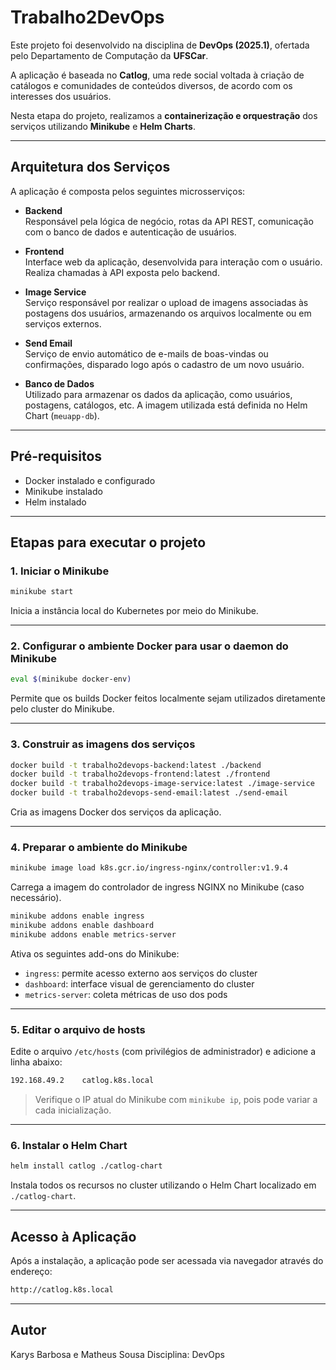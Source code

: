 # Trabalho2DevOps


Este projeto foi desenvolvido na disciplina de **DevOps (2025.1)**, ofertada pelo Departamento de Computação da **UFSCar**.

A aplicação é baseada no **Catlog**, uma rede social voltada à criação de catálogos e comunidades de conteúdos diversos, de acordo com os interesses dos usuários.

Nesta etapa do projeto, realizamos a **containerização e orquestração** dos serviços utilizando **Minikube** e **Helm Charts**.

---

## Arquitetura dos Serviços

A aplicação é composta pelos seguintes microsserviços:

- **Backend**  
  Responsável pela lógica de negócio, rotas da API REST, comunicação com o banco de dados e autenticação de usuários.

- **Frontend**  
  Interface web da aplicação, desenvolvida para interação com o usuário. Realiza chamadas à API exposta pelo backend.

- **Image Service**  
  Serviço responsável por realizar o upload de imagens associadas às postagens dos usuários, armazenando os arquivos localmente ou em serviços externos.

- **Send Email**  
  Serviço de envio automático de e-mails de boas-vindas ou confirmações, disparado logo após o cadastro de um novo usuário.

- **Banco de Dados**  
  Utilizado para armazenar os dados da aplicação, como usuários, postagens, catálogos, etc. A imagem utilizada está definida no Helm Chart (`meuapp-db`).

---

## Pré-requisitos

- Docker instalado e configurado
- Minikube instalado
- Helm instalado

---

## Etapas para executar o projeto

### 1. Iniciar o Minikube

```bash
minikube start
```

Inicia a instância local do Kubernetes por meio do Minikube.

---

### 2. Configurar o ambiente Docker para usar o daemon do Minikube

```bash
eval $(minikube docker-env)
```

Permite que os builds Docker feitos localmente sejam utilizados diretamente pelo cluster do Minikube.

---

### 3. Construir as imagens dos serviços

```bash
docker build -t trabalho2devops-backend:latest ./backend
docker build -t trabalho2devops-frontend:latest ./frontend
docker build -t trabalho2devops-image-service:latest ./image-service
docker build -t trabalho2devops-send-email:latest ./send-email
```

Cria as imagens Docker dos serviços da aplicação.

---

### 4. Preparar o ambiente do Minikube

```bash
minikube image load k8s.gcr.io/ingress-nginx/controller:v1.9.4
```

Carrega a imagem do controlador de ingress NGINX no Minikube (caso necessário).

```bash
minikube addons enable ingress
minikube addons enable dashboard
minikube addons enable metrics-server
```

Ativa os seguintes add-ons do Minikube:

- `ingress`: permite acesso externo aos serviços do cluster
- `dashboard`: interface visual de gerenciamento do cluster
- `metrics-server`: coleta métricas de uso dos pods

---

### 5. Editar o arquivo de hosts

Edite o arquivo `/etc/hosts` (com privilégios de administrador) e adicione a linha abaixo:

```txt
192.168.49.2    catlog.k8s.local
```

> Verifique o IP atual do Minikube com `minikube ip`, pois pode variar a cada inicialização.

---

### 6. Instalar o Helm Chart

```bash
helm install catlog ./catlog-chart
```

Instala todos os recursos no cluster utilizando o Helm Chart localizado em `./catlog-chart`.

---

## Acesso à Aplicação

Após a instalação, a aplicação pode ser acessada via navegador através do endereço:

```bash
http://catlog.k8s.local
```

---

## Autor
Karys Barbosa e Matheus Sousa
Disciplina: DevOps

